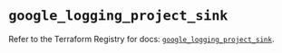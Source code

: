 # `google_logging_project_sink`

Refer to the Terraform Registry for docs: [`google_logging_project_sink`](https://registry.terraform.io/providers/hashicorp/google/6.43.0/docs/resources/logging_project_sink).
